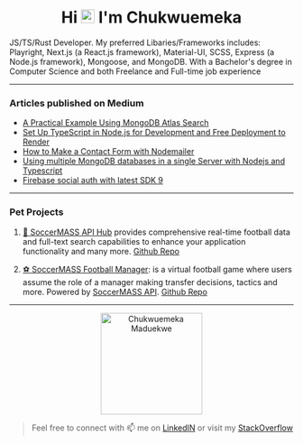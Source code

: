 <h1 align="center">Hi <img src="https://github.com/TheDudeThatCode/TheDudeThatCode/blob/master/Assets/Hi.gif" width="24px"> I'm Chukwuemeka</h1>

JS/TS/Rust Developer. My preferred Libaries/Frameworks includes: Playright, Next.js (a React.js framework), Material-UI, SCSS, Express (a Node.js framework), Mongoose, and MongoDB. With a Bachelor's degree in Computer Science and both Freelance and Full-time job experience<br/>

---

### Articles published on Medium

- [A Practical Example Using MongoDB Atlas Search](https://chukwu3meka.medium.com/a-practical-example-using-mongodb-atlas-search-144ab2d4ed78)
- [Set Up TypeScript in Node.js for Development and Free Deployment to Render](https://chukwu3meka.medium.com/setup-typescript-in-nodejs-for-development-and-free-deployment-to-render-74e804de6691)
- [How to Make a Contact Form with Nodemailer](https://chukwu3meka.medium.com/contact-form-with-nodemailer-3bf217db9df8)
- [Using multiple MongoDB databases in a single Server with Nodejs and Typescript](https://chukwu3meka.medium.com/using-multiple-mongodb-databases-in-a-single-server-with-nodejs-and-typescript-f447e4628a80)
- [Firebase social auth with latest SDK 9](https://chukwu3meka.medium.com/firebase-social-authentication-with-latest-sdk-version-9-75e4eac57563)

---

### Pet Projects

1. [🔄 SoccerMASS API Hub](https://apihub.soccermass.com/) provides comprehensive real-time football data and full-text search capabilities to enhance your application functionality and many more. [Github Repo](https://github.com/SoccerMASS-Inc/SoccerMASS-Web)

2. [⚽ SoccerMASS Football Manager](https://manager.soccermass.com/): is a virtual football game where users assume the role of a manager making transfer decisions, tactics and more. Powered by [SoccerMASS API](https://apihub.soccermass.com/). [Github Repo](https://github.com/SoccerMASS-Inc/SoccerMASS-Web)

---

<p align="center">
 <img height="180px"  src="https://github-readme-stats.vercel.app/api?username=Chukwu3meka&show_icons=true&locale=en&theme=cobalt" alt="Chukwuemeka Maduekwe" />
</p>

> Feel free to connect with 📫 me on [LinkedIN](https://www.linkedin.com/in/chukwu3meka/) or visit my [StackOverflow](https://stackoverflow.com/users/12490386)
